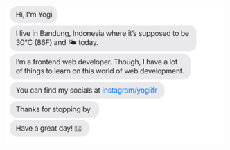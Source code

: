 [![Hi, I'm Yogi. I live in Bandung, Indonesia. I am a frontend web developer. Though. You can find my socials at bento.me/yogiifr. Thanks for stopping by, have a great day!](./out/output.svg)](https://bento.me/yogiifr)
